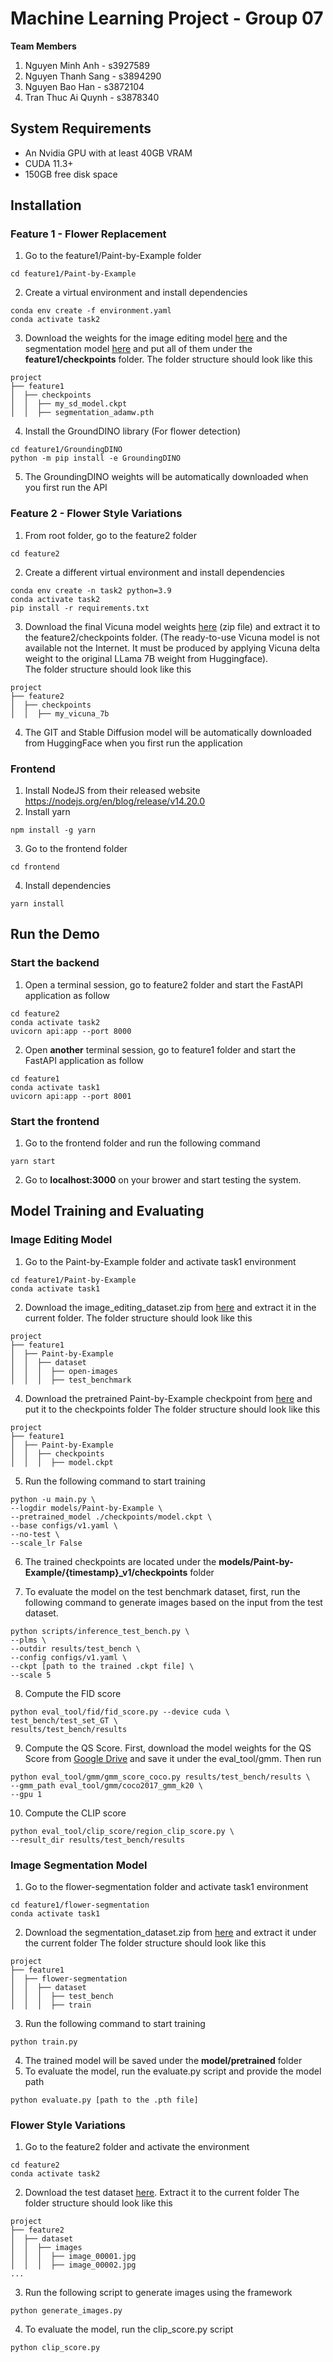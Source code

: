 # Machine Learning Project - Group 07

**Team Members**
1. Nguyen Minh Anh - s3927589
2. Nguyen Thanh Sang - s3894290 
3. Nguyen Bao Han - s3872104 
4. Tran Thuc Ai Quynh - s3878340 

## System Requirements
- An Nvidia GPU with at least 40GB VRAM
- CUDA 11.3+
- 150GB free disk space

## Installation
### Feature 1 - Flower Replacement
1. Go to the feature1/Paint-by-Example folder
```
cd feature1/Paint-by-Example
```

2. Create a virtual environment and install dependencies
```
conda env create -f environment.yaml
conda activate task2
```

3. Download the weights for the image editing model [here](https://mlrmit.blob.core.windows.net/models/my_sd_model.ckpt) and the segmentation model [here](https://mlrmit.blob.core.windows.net/models/segmentation_adamw.pth) and put all of them under the **feature1/checkpoints** folder. 
The folder structure should look like this

```
project
├── feature1
│  ├── checkpoints
│  │  ├── my_sd_model.ckpt
│  │  ├── segmentation_adamw.pth
```

4. Install the GroundDINO library (For flower detection)
```
cd feature1/GroundingDINO
python -m pip install -e GroundingDINO
```

5. The GroundingDINO weights will be automatically downloaded when you first run the API

### Feature 2 - Flower Style Variations
1. From root folder, go to the feature2 folder
```
cd feature2
```

2. Create a different virtual environment and install dependencies
```
conda env create -n task2 python=3.9
conda activate task2
pip install -r requirements.txt
```

3. Download the final Vicuna model weights [here](https://mlrmit.blob.core.windows.net/models/my_vicuna_7b.zip) (zip file) and extract it to the feature2/checkpoints folder. (The ready-to-use Vicuna model is not available not the Internet. It must be produced by applying Vicuna delta weight to the original LLama 7B weight from Huggingface).  
The folder structure should look like this
```
project
├── feature2
│  ├── checkpoints
│  │  ├── my_vicuna_7b
```

4. The GIT and Stable Diffusion model will be automatically downloaded from HuggingFace when you first run the application

### Frontend 
1. Install NodeJS from their released website https://nodejs.org/en/blog/release/v14.20.0
2. Install yarn
```
npm install -g yarn
```
3. Go to the frontend folder
```
cd frontend
```
4. Install dependencies
```
yarn install
```

## Run the Demo
### Start the backend
1. Open a terminal session, go to feature2 folder and start the FastAPI application as follow
```
cd feature2
conda activate task2
uvicorn api:app --port 8000
```

2. Open **another** terminal session, go to feature1 folder and start the FastAPI application as follow
```
cd feature1
conda activate task1
uvicorn api:app --port 8001
```

### Start the frontend
1. Go to the frontend folder and run the following command
```
yarn start
```
2. Go to **localhost:3000** on your brower and start testing the system.


## Model Training and Evaluating
### Image Editing Model
1. Go to the Paint-by-Example folder and activate task1 environment
```
cd feature1/Paint-by-Example
conda activate task1
```
2. Download the image_editing_dataset.zip from [here](https://mlrmit.blob.core.windows.net/models/image_editing_dataset.zip) and extract it in the current folder.
The folder structure should look like this
```
project
├── feature1
│  ├── Paint-by-Example
│  │  ├── dataset
│  │  │  ├── open-images
│  │  │  ├── test_benchmark
```

4.  Download the pretrained Paint-by-Example checkpoint from [here](https://huggingface.co/Fantasy-Studio/Paint-by-Example/resolve/main/model.ckpt) and put it to the checkpoints folder
The folder structure should look like this
```
project
├── feature1
│  ├── Paint-by-Example
│  │  ├── checkpoints
│  │  │  ├── model.ckpt
```

5. Run the following command to start training
```
python -u main.py \
--logdir models/Paint-by-Example \
--pretrained_model ./checkpoints/model.ckpt \
--base configs/v1.yaml \
--no-test \
--scale_lr False
```
6. The trained checkpoints are located under the **models/Paint-by-Example/{timestamp}_v1/checkpoints** folder
  
7. To evaluate the model on the test benchmark dataset, first, run the following command to generate images based on the input from the test dataset.
```
python scripts/inference_test_bench.py \
--plms \
--outdir results/test_bench \
--config configs/v1.yaml \
--ckpt [path to the trained .ckpt file] \
--scale 5
```
8. Compute the FID score
```
python eval_tool/fid/fid_score.py --device cuda \
test_bench/test_set_GT \
results/test_bench/results
```
9. Compute the QS Score. First, download the model weights for the QS Score from [Google Drive](https://drive.google.com/file/d/1Ce2cSQ8UttxcEk03cjfJgaBwdhSPyuHI/view) and save it under the eval_tool/gmm. Then run
```
python eval_tool/gmm/gmm_score_coco.py results/test_bench/results \
--gmm_path eval_tool/gmm/coco2017_gmm_k20 \
--gpu 1
```
10. Compute the CLIP score
```
python eval_tool/clip_score/region_clip_score.py \
--result_dir results/test_bench/results
```


### Image Segmentation Model
1. Go to the flower-segmentation folder and activate task1 environment
```
cd feature1/flower-segmentation
conda activate task1
```
2. Download the segmentation_dataset.zip from [here](https://mlrmit.blob.core.windows.net/models/segmentation_dataset.zip) and extract it under the current folder
The folder structure should look like this
```
project
├── feature1
│  ├── flower-segmentation
│  │  ├── dataset
│  │  │  ├── test_bench
│  │  │  ├── train
```
3. Run the following command to start training
```
python train.py
```
4. The trained model will be saved under the **model/pretrained** folder
5. To evaluate the model, run the evaluate.py script and provide the model path
```
python evaluate.py [path to the .pth file]
```

### Flower Style Variations
1. Go to the feature2 folder and activate the environment
```
cd feature2
conda activate task2
```
2. Download the test dataset [here](https://mlrmit.blob.core.windows.net/models/feature2_dataset.zip). Extract it to the current folder
The folder structure should look like this
```
project
├── feature2
│  ├── dataset
│  │  ├── images
│  │  │  ├── image_00001.jpg
│  │  │  ├── image_00002.jpg
...
```
3. Run the following script to generate images using the framework
```
python generate_images.py
```
4. To evaluate the model, run the clip_score.py script 
```
python clip_score.py
```